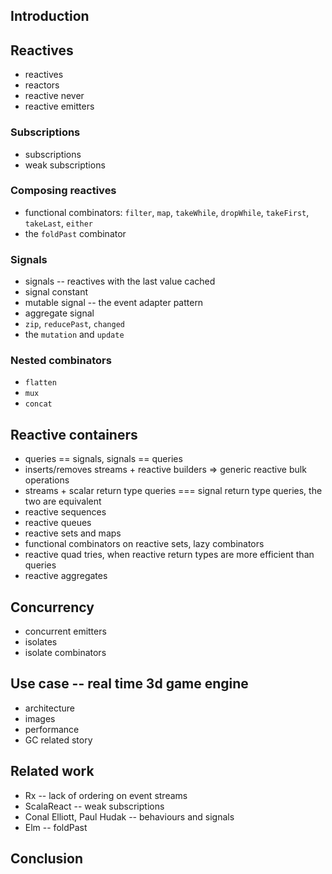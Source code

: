 ## Introduction


## Reactives

- reactives
- reactors
- reactive never
- reactive emitters

### Subscriptions

- subscriptions
- weak subscriptions

### Composing reactives

- functional combinators: `filter`, `map`, `takeWhile`, `dropWhile`, `takeFirst`, `takeLast`, `either`
- the `foldPast` combinator

### Signals

- signals -- reactives with the last value cached
- signal constant
- mutable signal -- the event adapter pattern
- aggregate signal
- `zip`, `reducePast`, `changed`
- the `mutation` and `update`

### Nested combinators

- `flatten`
- `mux`
- `concat`

## Reactive containers

- queries == signals, signals == queries
- inserts/removes streams + reactive builders => generic reactive bulk operations
- streams + scalar return type queries === signal return type queries, the two are equivalent
- reactive sequences
- reactive queues
- reactive sets and maps
- functional combinators on reactive sets, lazy combinators
- reactive quad tries, when reactive return types are more efficient than queries
- reactive aggregates

## Concurrency

- concurrent emitters
- isolates
- isolate combinators

## Use case -- real time 3d game engine

- architecture
- images
- performance
- GC related story

## Related work

- Rx -- lack of ordering on event streams
- ScalaReact -- weak subscriptions
- Conal Elliott, Paul Hudak -- behaviours and signals
- Elm -- foldPast

## Conclusion
